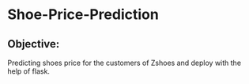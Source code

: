 # Shoe-Price-Prediction

## Objective:
Predicting shoes price for the customers of Zshoes and deploy with the help of flask.
